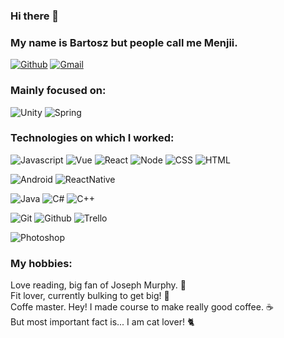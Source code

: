 ### Hi there 👋

### My name is Bartosz but people call me Menjii.

[![Github](https://img.shields.io/badge/-Github-000?style=flat&logo=Github&logoColor=white)](https://github.com/Menjii)
[![Gmail](https://img.shields.io/badge/-Gmail-c14438?style=flat&logo=Gmail&logoColor=white)](mailto:bartoszit8@gmail.com)

### Mainly focused on: </br>
![Unity](https://img.shields.io/badge/-Unity-000000?style=for-the-badge&logo=unity)
![Spring](https://img.shields.io/badge/-Spring-000000?style=for-the-badge&logo=spring)

### Technologies on which I worked:
![Javascript](https://img.shields.io/badge/-JavaScript-000000?style=for-the-badge&logo=javascript)
![Vue](https://img.shields.io/badge/-Vue-35495e?style=for-the-badge&logo=vue.js)
![React](https://img.shields.io/badge/-React-0088CC?style=for-the-badge&logo=react)
![Node](https://img.shields.io/badge/-Node-000000?style=for-the-badge&logo=node.js)
![CSS](https://img.shields.io/badge/-CSS-1572B6?style=for-the-badge&logo=CSS3)
![HTML](https://img.shields.io/badge/-HTML5-262729?style=for-the-badge&logo=html5) </br>

![Android](https://img.shields.io/badge/-Android-000000?style=for-the-badge&logo=android)
![ReactNative](https://img.shields.io/badge/-ReactNative-0088CC?style=for-the-badge&logo=react) </br>

![Java](https://img.shields.io/badge/-Java-007396?style=for-the-badge&logo=java)
![C#](https://img.shields.io/badge/-CSharp-000000?style=for-the-badge&logo=c#)
![C++](https://img.shields.io/badge/-C++-000000?style=for-the-badge&logo=c#) </br>

![Git](http://img.shields.io/badge/-Git-000000?style=for-the-badge&logo=Git)
![Github](http://img.shields.io/badge/-Github-181717?style=for-the-badge&logo=Github&logoColor=green)
![Trello](http://img.shields.io/badge/-Trello-0052CC?style=for-the-badge&logo=trello) </br>

![Photoshop](https://img.shields.io/badge/-Photoshop-31A8FF?style=for-the-badge&logo=adobe) </br>

### My hobbies:

Love reading, big fan of Joseph Murphy. :brain: </br>
Fit lover, currently bulking to get big! :muscle: </br>
Coffe master. Hey! I made course to make really good coffee. :coffee: </br> 
But most important fact is... I am cat lover! :cat2:
